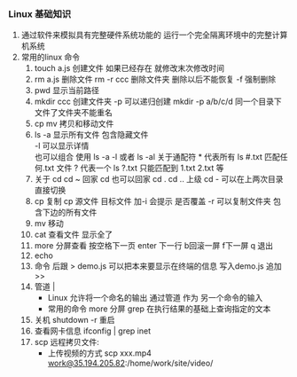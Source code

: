 ### Linux 基础知识
1. 通过软件来模拟具有完整硬件系统功能的 运行一个完全隔离环境中的完整计算机系统
2. 常用的linux 命令
    1. touch a.js  创建文件  如果已经存在 就修改末次修改时间
    2. rm a.js 删除文件  rm -r ccc 删除文件夹 删除以后不能恢复 -f 强制删除
    3. pwd 显示当前路径
    4. mkdir ccc 创建文件夹  -p 可以递归创建  mkdir -p a/b/c/d   同一个目录下文件了文件夹不能重名
    5. cp mv 拷贝和移动文件
    6. ls 
        -a 显示所有文件 包含隐藏文件  
        -l 可以显示详情  
        也可以组合 使用 ls -a -l  或者 ls -al
        关于通配符  * 代表所有  ls #.txt   匹配任何.txt 文件
                  ? 代表一个   ls ?.txt  只能匹配到  1.txt 2.txt 等
    7. 关于 cd
        cd ~ 回家
        cd  也可以回家
        cd .
        cd .. 上级
        cd -  可以在上两次目录直接切换
    8. cp 复制  cp 源文件  目标文件 加-i 会提示 是否覆盖 -r 可以复制文件夹 包含下边的所有文件
    9. mv 移动
    10. cat 查看文件  显示全了 
    11. more  分屏查看 按空格下一页 enter 下一行  b回滚一屏 f下一屏 q 退出
    12. echo 
    13. 命令 后跟  > demo.js  可以把本来要显示在终端的信息 写入demo.js 追加 >>
    14. 管道 | 
        - Linux 允许将一个命名的输出 通过管道 作为 另一个命令的输入
        - 常用的命令 more 分屏 grep  在执行结果的基础上查询指定的文本
    15. 关机  shutdown -r 重启
    16. 查看网卡信息  ifconfig | grep inet
    17. scp  远程拷贝文件:
        - 上传视频的方式 scp xxx.mp4 work@35.194.205.82:/home/work/site/video/







    


